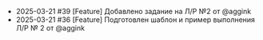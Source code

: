 * 2025-03-21 #39 [Feature] Добавлено задание на Л/Р №2 от @aggink
* 2025-03-21 #36 [Feature] Подготовлен шаблон и пример выполнения Л/Р № 2 от @aggink

